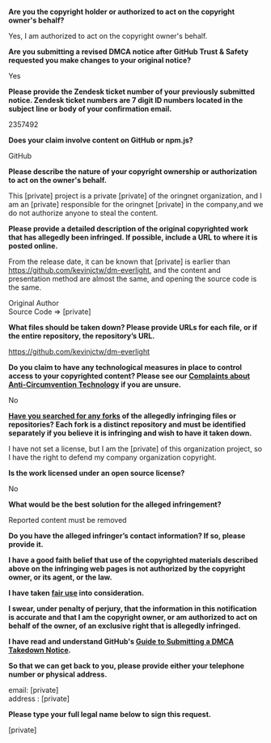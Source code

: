 **Are you the copyright holder or authorized to act on the copyright owner's behalf?**

Yes, I am authorized to act on the copyright owner's behalf.

**Are you submitting a revised DMCA notice after GitHub Trust & Safety requested you make changes to your original notice?**

Yes

**Please provide the Zendesk ticket number of your previously submitted notice. Zendesk ticket numbers are 7 digit ID numbers located in the subject line or body of your confirmation email.**

2357492

**Does your claim involve content on GitHub or npm.js?**

GitHub

**Please describe the nature of your copyright ownership or authorization to act on the owner's behalf.**

This [private] project is a private [private] of the oringnet organization, and I am an [private] responsible for the oringnet [private] in the company,and we do not authorize anyone to steal the content.

**Please provide a detailed description of the original copyrighted work that has allegedly been infringed. If possible, include a URL to where it is posted online.**

From the release date, it can be known that [private] is earlier than https://github.com/kevinjctw/dm-everlight, and the content and presentation method are almost the same, and opening the source code is the same.

Original Author  
Source Code => [private]

**What files should be taken down? Please provide URLs for each file, or if the entire repository, the repository’s URL.**

https://github.com/kevinjctw/dm-everlight

**Do you claim to have any technological measures in place to control access to your copyrighted content? Please see our <a href="https://docs.github.com/articles/guide-to-submitting-a-dmca-takedown-notice#complaints-about-anti-circumvention-technology">Complaints about Anti-Circumvention Technology</a> if you are unsure.**

No

**<a href="https://docs.github.com/articles/dmca-takedown-policy#b-what-about-forks-or-whats-a-fork">Have you searched for any forks</a> of the allegedly infringing files or repositories? Each fork is a distinct repository and must be identified separately if you believe it is infringing and wish to have it taken down.**

I have not set a license, but I am the [private] of this organization project, so I have the right to defend my company organization copyright.

**Is the work licensed under an open source license?**

No

**What would be the best solution for the alleged infringement?**

Reported content must be removed

**Do you have the alleged infringer’s contact information? If so, please provide it.**

**I have a good faith belief that use of the copyrighted materials described above on the infringing web pages is not authorized by the copyright owner, or its agent, or the law.**

**I have taken <a href="https://www.lumendatabase.org/topics/22">fair use</a> into consideration.**

**I swear, under penalty of perjury, that the information in this notification is accurate and that I am the copyright owner, or am authorized to act on behalf of the owner, of an exclusive right that is allegedly infringed.**

**I have read and understand GitHub's <a href="https://docs.github.com/articles/guide-to-submitting-a-dmca-takedown-notice/">Guide to Submitting a DMCA Takedown Notice</a>.**

**So that we can get back to you, please provide either your telephone number or physical address.**

email: [private]  
address : [private]

**Please type your full legal name below to sign this request.**

[private]
